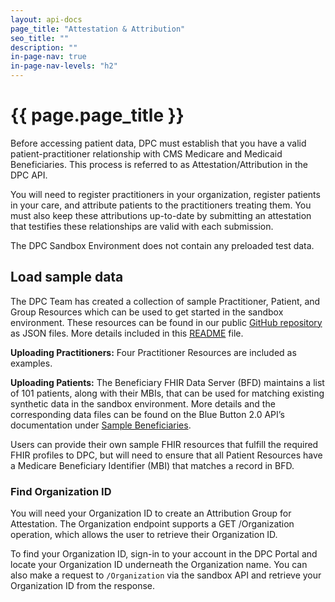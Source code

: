 ```yaml
---
layout: api-docs
page_title: "Attestation & Attribution"
seo_title: ""
description: ""
in-page-nav: true
in-page-nav-levels: "h2"
---
```


# {{ page.page_title }}

Before accessing patient data, DPC must establish that you have a valid patient-practitioner relationship with CMS Medicare and Medicaid Beneficiaries. This process is referred to as Attestation/Attribution in the DPC API.

You will need to register practitioners in your organization, register patients in your care, and attribute patients to the practitioners treating them. You must also keep these attributions up-to-date by submitting an attestation that testifies these relationships are valid with each submission.

The DPC Sandbox Environment does not contain any preloaded test data.

## Load sample data

The DPC Team has created a collection of sample Practitioner, Patient, and Group Resources which can be used to get started in the sandbox environment. These resources can be found in our public [GitHub repository](https://github.com/CMSgov/dpc-app/tree/main/src/main/resources) as JSON files. More details included in this [README](https://github.com/CMSgov/dpc-app/blob/main/src/main/resources/README.md) file.

**Uploading Practitioners:** Four Practitioner Resources are included as examples.

**Uploading Patients:** The Beneficiary FHIR Data Server (BFD) maintains a list of 101 patients, along with their MBIs, that can be used for matching existing synthetic data in the sandbox environment. More details and the corresponding data files can be found on the Blue Button 2.0 API’s documentation under [Sample Beneficiaries](https://bluebutton.cms.gov/developers/#sample-beneficiaries).

Users can provide their own sample FHIR resources that fulfill the required FHIR profiles to DPC, but will need to ensure that all Patient Resources have a Medicare Beneficiary Identifier (MBI) that matches a record in BFD.

### Find Organization ID

You will need your Organization ID to create an Attribution Group for Attestation. The Organization endpoint supports a GET /Organization operation, which allows the user to retrieve their Organization ID.

To find your Organization ID, sign-in to your account in the DPC Portal and locate your Organization ID underneath the Organization name. You can also make a request to `/Organization` via the sandbox API and retrieve your Organization ID from the response.
